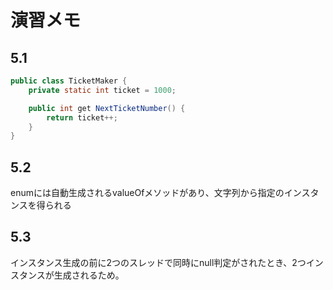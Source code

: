# 演習メモ

## 5.1

```java
public class TicketMaker {
    private static int ticket = 1000;

    public int get NextTicketNumber() {
        return ticket++;
    }
}
```

## 5.2

enumには自動生成されるvalueOfメソッドがあり、文字列から指定のインスタンスを得られる


## 5.3

インスタンス生成の前に2つのスレッドで同時にnull判定がされたとき、2つインスタンスが生成されるため。